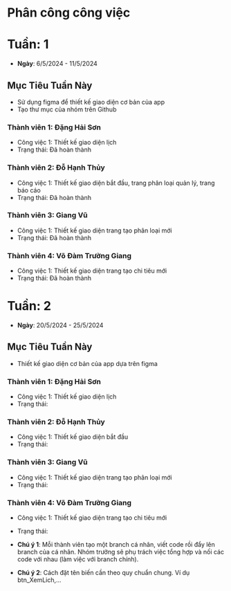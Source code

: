 # Phân công công việc

# Tuần: 1
- **Ngày**: 6/5/2024 - 11/5/2024

## Mục Tiêu Tuần Này
- Sử dụng figma để thiết kế giao diện cơ bản của app
- Tạo thư mục của nhóm trên Github

### Thành viên 1: Đặng Hải Sơn
- Công việc 1: Thiết kế giao diện lịch
- Trạng thái: Đã hoàn thành
### Thành viên 2: Đỗ Hạnh Thủy
- Công việc 1: Thiết kế giao diện bắt đầu, trang phân loại quản lý, trang báo cáo
- Trạng thái: Đã hoàn thành
### Thành viên 3: Giang Vũ
- Công việc 1: Thiết kế giao diện trang tạo phân loại mới
- Trạng thái: Đã hoàn thành
### Thành viên 4: Võ Đàm Trường Giang
- Công việc 1: Thiết kế giao diện trang tạo chi tiêu mới
- Trạng thái: Đã hoàn thành


# Tuần: 2
- **Ngày**: 20/5/2024 - 25/5/2024

## Mục Tiêu Tuần Này
- Thiết kế giao diện cơ bản của app dựa trên figma

### Thành viên 1: Đặng Hải Sơn
- Công việc 1: Thiết kế giao diện lịch
- Trạng thái:
### Thành viên 2: Đỗ Hạnh Thủy
- Công việc 1: Thiết kế giao diện bắt đầu
- Trạng thái:
### Thành viên 3: Giang Vũ
- Công việc 1: Thiết kế giao diện trang tạo phân loại mới
- Trạng thái:
### Thành viên 4: Võ Đàm Trường Giang
- Công việc 1: Thiết kế giao diện trang tạo chi tiêu mới
- Trạng thái:
  
- **Chú ý 1**: Mỗi thành viên tạo một branch cá nhân, viết code rồi đẩy lên branch của cá nhân. Nhóm trưởng sẽ phụ trách việc tổng hợp và nối các code với nhau (làm việc với branch chính).
- **Chú ý 2**: Cách đặt tên biến cần theo quy chuẩn chung. Ví dụ btn_XemLich,...
